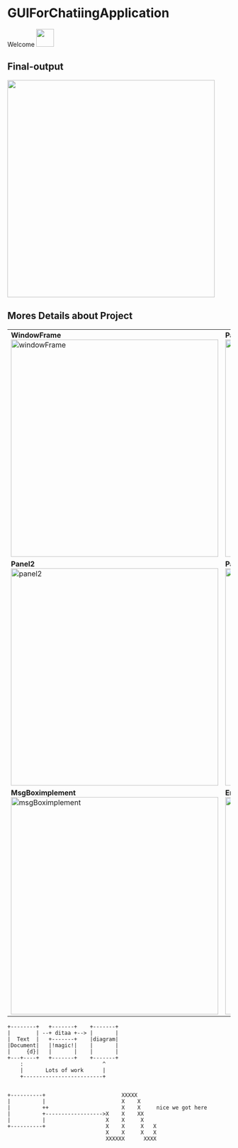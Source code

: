 # GUIForChatiingApplication
Welcome <img src="https://media.giphy.com/media/vFKqnCdLPNOKc/giphy.gif" width="40" height="40" /> <br>
## Final-output 
<img src="https://github.com/DieAgain/GUIForChatiingApplication/blob/master/outputresult/gif/demoOfTextPaneAutoReplaceWork.gif" width="468" height="489" />

## Mores Details about Project
<table>
  <tr>
    <td>
        <div>
            <b>WindowFrame</b><br>
            <img src="https://github.com/DieAgain/GUIForChatiingApplication/blob/master/outputresult/img/windowFrame.png"  alt="windowFrame" width="468" height="489" >
        </div>
    </td>
    <td> 
        <div>
            <b>Panel1</b><br>
            <img src="https://github.com/DieAgain/GUIForChatiingApplication/blob/master/outputresult/img/panel1.png" alt="panel1" width="468" height="489" > 
        </div>
    </td>
   </tr> 
   <tr>
      <td>
        <div>
            <b>Panel2</b><br>
            <img src="https://github.com/DieAgain/GUIForChatiingApplication/blob/master/outputresult/img/panel2.png" alt="panel2" width="468" height="489">
        </div>
     </td>
      <td>
        <div>
            <b>Panel3</b><br>
            <img src="https://github.com/DieAgain/GUIForChatiingApplication/blob/master/outputresult/img/panel3.png" alt="panel3" width="468" height="489">
        </div>
    </td>
  </tr>
  <tr>
      <td>
        <div>
            <b>MsgBoximplement</b><br>
            <img src="https://github.com/DieAgain/GUIForChatiingApplication/blob/master/outputresult/img/msgBoxImplement.png" alt="msgBoximplement" width="468" height="489">
        </div>
      </td>
      <td>       
       <div>
            <b>EmojiPanel</b><br>
            <img src="https://github.com/DieAgain/GUIForChatiingApplication/blob/master/outputresult/img/emojiPanel.png" alt="emojiPanel" width="468" height="489">
        </div>
    </td>
  </tr>
</table>

    +--------+   +-------+    +-------+
    |        | --+ ditaa +--> |       |
    |  Text  |   +-------+    |diagram|
    |Document|   |!magic!|    |       |
    |     {d}|   |       |    |       |
    +---+----+   +-------+    +-------+
        :                         ^
        |       Lots of work      |
        +-------------------------+

        
    +----------+                        XXXXX
    |          |                        X    X
    |          ++                       X    X     nice we got here
    |          +------------------>X    X    XX
    |          |                   X    X     X
    +----------+                   X    X     X   X
                                   X    X     X   X
                                   XXXXXX      XXXX

